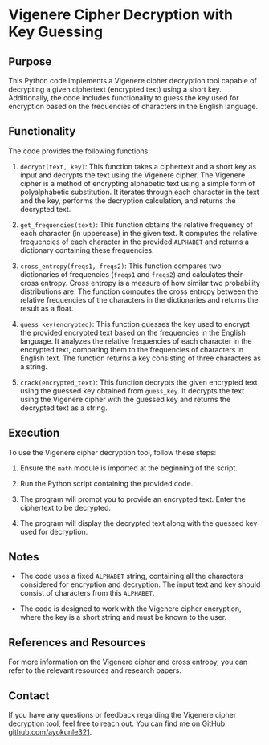 # Vigenere Cipher Decryption with Key Guessing

## Purpose

This Python code implements a Vigenere cipher decryption tool capable of decrypting a given ciphertext (encrypted text) using a short key. Additionally, the code includes functionality to guess the key used for encryption based on the frequencies of characters in the English language.

## Functionality

The code provides the following functions:

1. `decrypt(text, key)`: This function takes a ciphertext and a short key as input and decrypts the text using the Vigenere cipher. The Vigenere cipher is a method of encrypting alphabetic text using a simple form of polyalphabetic substitution. It iterates through each character in the text and the key, performs the decryption calculation, and returns the decrypted text.

2. `get_frequencies(text)`: This function obtains the relative frequency of each character (in uppercase) in the given text. It computes the relative frequencies of each character in the provided `ALPHABET` and returns a dictionary containing these frequencies.

3. `cross_entropy(freqs1, freqs2)`: This function compares two dictionaries of frequencies (`freqs1` and `freqs2`) and calculates their cross entropy. Cross entropy is a measure of how similar two probability distributions are. The function computes the cross entropy between the relative frequencies of the characters in the dictionaries and returns the result as a float.

4. `guess_key(encrypted)`: This function guesses the key used to encrypt the provided encrypted text based on the frequencies in the English language. It analyzes the relative frequencies of each character in the encrypted text, comparing them to the frequencies of characters in English text. The function returns a key consisting of three characters as a string.

5. `crack(encrypted_text)`: This function decrypts the given encrypted text using the guessed key obtained from `guess_key`. It decrypts the text using the Vigenere cipher with the guessed key and returns the decrypted text as a string.

## Execution

To use the Vigenere cipher decryption tool, follow these steps:

1. Ensure the `math` module is imported at the beginning of the script.

2. Run the Python script containing the provided code.

3. The program will prompt you to provide an encrypted text. Enter the ciphertext to be decrypted.

4. The program will display the decrypted text along with the guessed key used for decryption.

## Notes

- The code uses a fixed `ALPHABET` string, containing all the characters considered for encryption and decryption. The input text and key should consist of characters from this `ALPHABET`.

- The code is designed to work with the Vigenere cipher encryption, where the key is a short string and must be known to the user.

## References and Resources

For more information on the Vigenere cipher and cross entropy, you can refer to the relevant resources and research papers.

## Contact

If you have any questions or feedback regarding the Vigenere cipher decryption tool, feel free to reach out. You can find me on GitHub: [github.com/ayokunle321](https://github.com/ayokunle321).

